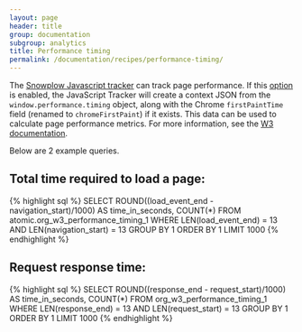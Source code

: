 ```yaml
---
layout: page
header: title
group: documentation
subgroup: analytics
title: Performance timing
permalink: /documentation/recipes/performance-timing/
---
```


The [Snowplow Javascript tracker](https://github.com/snowplow/snowplow-javascript-tracker) can track page performance. If this [option](https://github.com/snowplow/snowplow/wiki/1-General-parameters-for-the-Javascript-tracker#performanceTiming) is enabled, the JavaScript Tracker will create a context JSON from the `window.performance.timing` object, along with the Chrome `firstPaintTime` field (renamed to `chromeFirstPaint`) if it exists. This data can be used to calculate page performance metrics. For more information, see the [W3 documentation](https://dvcs.w3.org/hg/webperf/raw-file/tip/specs/NavigationTiming/Overview.html).

Below are 2 example queries.

## Total time required to load a page:

{% highlight sql %}
SELECT
ROUND((load_event_end - navigation_start)/1000) AS time_in_seconds,
COUNT(*)
FROM atomic.org_w3_performance_timing_1
WHERE LEN(load_event_end) = 13
AND LEN(navigation_start) = 13
GROUP BY 1
ORDER BY 1
LIMIT 1000
{% endhighlight %}

## Request response time:

{% highlight sql %}
SELECT
ROUND((response_end - request_start)/1000) AS time_in_seconds,
COUNT(*)
FROM org_w3_performance_timing_1
WHERE LEN(response_end) = 13
AND LEN(request_start) = 13
GROUP BY 1
ORDER BY 1
LIMIT 1000
{% endhighlight %}

